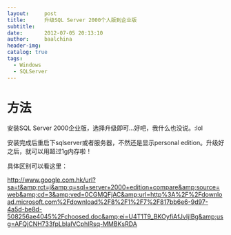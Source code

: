 ```yaml
---
layout:     post
title:      升级SQL Server 2000个人版到企业版
subtitle:   
date:       2012-07-05 20:13:10
author:     baalchina
header-img:
catalog: true
tags:
  - Windows
  - SQLServer
---
```



# 方法

安装SQL Server 2000企业版，选择升级即可...好吧，我什么也没说。:lol

安装完成后重启下sqlserver或者服务器，不然还是显示personal edition。升级好之后，就可以用超过1g内存啦！

具体区别可以看这里：

http://www.google.com.hk/url?sa=t&amp;rct=j&amp;q=sql+server+2000+edition+compare&amp;source=web&amp;cd=3&amp;ved=0CGMQFjAC&amp;url=http%3A%2F%2Fdownload.microsoft.com%2Fdownload%2F8%2F1%2F7%2F817bb6e6-9d97-4a5d-be8d-508256ae4045%2Fchoosed.doc&amp;ei=U4T1T9_BKOyfiAfJvIjIBg&amp;usg=AFQjCNH733fpLblaIVCphlRsq-MMBKsRDA